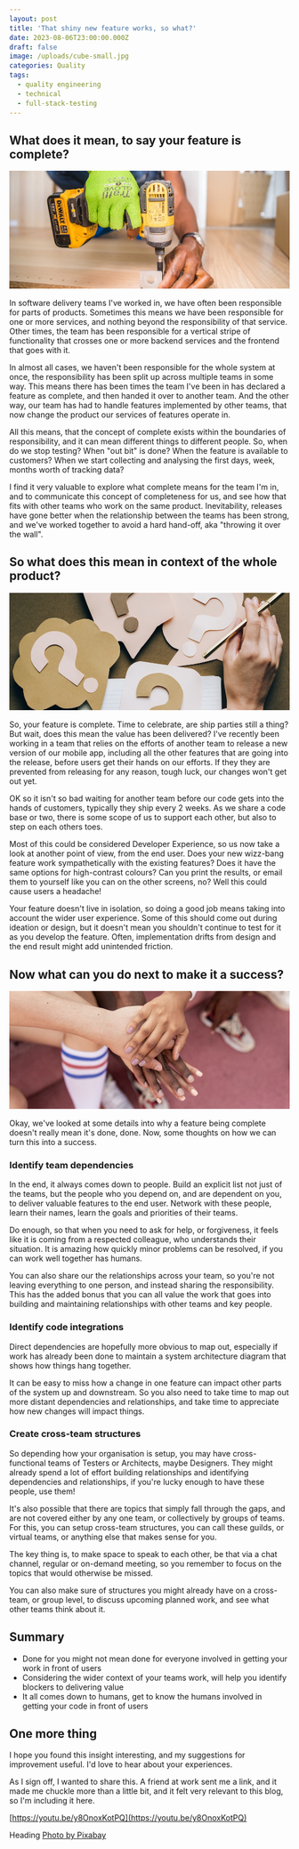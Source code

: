 ```yaml
---
layout: post
title: 'That shiny new feature works, so what?'
date: 2023-08-06T23:00:00.000Z
draft: false
image: /uploads/cube-small.jpg
categories: Quality
tags:
  - quality engineering
  - technical
  - full-stack-testing
---
```


## What does it mean, to say your feature is complete?

![](</uploads/pexels-bidvine-1249611 (1).jpg>)

In software delivery teams I've worked in, we have often been responsible for parts of products. Sometimes this means we have been responsible for one or more services, and nothing beyond the responsibility of that service. Other times, the team has been responsible for a vertical stripe of functionality that crosses one or more backend services and the frontend that goes with it.

In almost all cases, we haven't been responsible for the whole system at once, the responsibility has been split up across multiple teams in some way. This means there has been times the team I've been in has declared a feature as complete, and then handed it over to another team. And the other way, our team has had to handle features implemented by other teams, that now change the product our services of features operate in.

All this means, that the concept of complete exists within the boundaries of responsibility, and it can mean different things to different people. So, when do we stop testing? When "out bit" is done? When the feature is available to customers? When we start collecting and analysing the first days, week, months worth of tracking data?

I find it very valuable to explore what complete means for the team I'm in, and to communicate this concept of completeness for us, and see how that fits with other teams who work on the same product. Inevitability, releases have gone better when the relationship between the teams has been strong, and we've worked together to avoid a hard hand-off, aka "throwing it over the wall".

## So what does this mean in context of the whole product?

![Hand with golden pen, looking out over multiple question marks on paper. Intended to describe asking a question, what does it mean?](</uploads/pexels-leeloo-thefirst-5428833 (1).jpg> "Photo by Leeloo Thefirst: https://www.pexels.com/photo/question-marks-on-paper-crafts-5428833/")

So, your feature is complete. Time to celebrate, are ship parties still a thing? But wait, does this mean the value has been delivered? I've recently been working in a team that relies on the efforts of another team to release a new version of our mobile app, including all the other features that are going into the release, before users get their hands on our efforts. If they they are prevented from releasing for any reason, tough luck, our changes won't get out yet.

OK so it isn't so bad waiting for another team before our code gets into the hands of customers, typically they ship every 2 weeks. As we share a code base or two, there is some scope of us to support each other, but also to step on each others toes.

Most of this could be considered Developer Experience, so us now take a look at another point of view, from the end user. Does your new wizz-bang feature work sympathetically with the existing features? Does it have the same options for high-contrast colours? Can you print the results, or email them to yourself like you can on the other screens, no? Well this could cause users a headache!

Your feature doesn't live in isolation, so doing a good job means taking into account the wider user experience. Some of this should come out during ideation or design, but it doesn't mean you shouldn't continue to test for it as you develop the feature. Often, implementation drifts from design and the end result might add unintended friction.

## Now what can you do next to make it a success?

![A number of interconnected hands from different people of different colors, to represent teamwork and success](/uploads/pexels-monstera-5384623.jpg "Photo by Monstera: https://www.pexels.com/photo/faceless-multiracial-sport-team-stacking-hands-on-court-5384623/")

Okay, we've looked at some details into why a feature being complete doesn't really mean it's done, done. Now, some thoughts on how we can turn this into a success.

### Identify team dependencies

In the end, it always comes down to people. Build an explicit list not just of the teams, but the people who you depend on, and are dependent on you, to deliver valuable features to the end user. Network with these people, learn their names, learn the goals and priorities of their teams.

Do enough, so that when you need to ask for help, or forgiveness, it feels like it is coming from a respected colleague, who understands their situation. It is amazing how quickly minor problems can be resolved, if you can work well together has humans.

You can also share our the relationships across your team, so you're not leaving everything to one person, and instead sharing the responsibility. This has the added bonus that you can all value the work that goes into building and maintaining relationships with other teams and key people.

### Identify code integrations

Direct dependencies are hopefully more obvious to map out, especially if work has already been done to maintain a system architecture diagram that shows how things hang together.

It can be easy to miss how a change in one feature can impact other parts of the system up and downstream. So you also need to take time to map out more distant dependencies and relationships, and take time to appreciate how new changes will impact things.

### Create cross-team structures

So depending how your organisation is setup, you may have cross-functional teams of Testers or Architects, maybe Designers. They might already spend a lot of effort building relationships and identifying dependencies and relationships, if you're lucky enough to have these people, use them!

It's also possible that there are topics that simply fall through the gaps, and are not covered either by any one team, or collectively by groups of teams. For this, you can setup cross-team structures, you can call these guilds, or virtual teams, or anything else that makes sense for you.

The key thing is, to make space to speak to each other, be that via a chat channel, regular or on-demand meeting, so you remember to focus on the topics that would otherwise be missed.

You can also make sure of structures you might already have on a cross-team, or group level, to discuss upcoming planned work, and see what other teams think about it.

## Summary

* Done for you might not mean done for everyone involved in getting your work in front of users
* Considering the wider context of your teams work, will help you identify blockers to delivering value
* It all comes down to humans, get to know the humans involved in getting your code in front of users

## One more thing

I hope you found this insight interesting, and my suggestions for improvement useful. I'd love to hear about your experiences.

As I sign off, I wanted to share this. A friend at work sent me a link, and it made me chuckle more than a little bit, and it felt very relevant to this blog, so I'm including it here.

[https://youtu.be/y8OnoxKotPQ](https://youtu.be/y8OnoxKotPQ)

Heading [Photo by Pixabay](https://www.pexels.com/photo/colorful-color-play-concentration-54101/)

